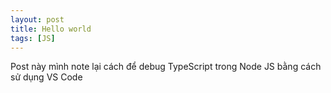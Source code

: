 ```yaml
---
layout: post
title: Hello world
tags: [JS]
---
```


Post này mình note lại cách để debug TypeScript trong Node JS bằng cách sử dụng VS Code
